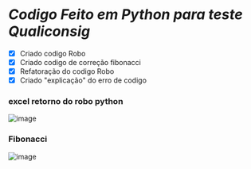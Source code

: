 # *Codigo Feito em Python para teste Qualiconsig*


- [x] Criado codigo Robo
- [x] Criado codigo de correção fibonacci
- [x] Refatoração do codigo Robo
- [x] Criado "explicação" do erro de codigo

### excel retorno do robo python
![image](https://github.com/EzequielBes/Qualiconsig/assets/113632597/aa2bf117-4bd3-48b5-803e-56ffa7365a32)


### Fibonacci

![image](https://github.com/EzequielBes/Qualiconsig/assets/113632597/53599dbe-622e-4c24-936a-c1aa1582de84)



